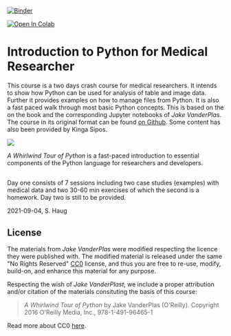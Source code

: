 [![Binder](https://mybinder.org/badge_logo.svg)](https://mybinder.org/v2/gh/sigvehaug/Introduction-to-Python-for-Medical-Researchers)

[![Open In Colab](https://colab.research.google.com/assets/colab-badge.svg)](https://colab.research.google.com/github/sigvehaug/Introduction-to-Python-for-Medical-Researchers)

# Introduction to Python for Medical Researcher
 
This course is a two days crash course for medical researchers. It intends to show how Python can be used for analysis of table and image data. Further it provides examples on how to manage files from Python. It is also a fast paced walk through most basic Python concepts. This is based on the on the book and the corresponding Jupyter notebooks of *Jake VanderPlas*. The course in its original format can be found [on Github](https://github.com/jakevdp/WhirlwindTourOfPython). Some content has also been provided by Kinga Sipos.

<img src="Course/fig/cover-large.gif">

*A Whirlwind Tour of Python* is a fast-paced introduction to essential
components of the Python language for researchers and developers.

##

Day one consists of 7 sessions including two case studies (examples) with medical data and two 30-60 min exercises of which the second is a homework.
Day two is still to be provided.

2021-09-04, S. Haug

## License

The materials from *Jake VanderPlas* were modified respecting the licence they were published with. The modified material is released under the same "No Rights Reserved" [CC0](LICENSE)
license, and thus you are free to re-use, modify, build-on, and enhance
this material for any purpose.

Respecting the wish of *Jake VanderPlast*, we include a proper attribution and/or citation of the materials consituting the basis of this course:

> *A Whirlwind Tour of Python* by Jake VanderPlas (O'Reilly). Copyright 2016 O'Reilly Media, Inc., 978-1-491-96465-1

Read more about CC0 [here](https://creativecommons.org/share-your-work/public-domain/cc0/).
